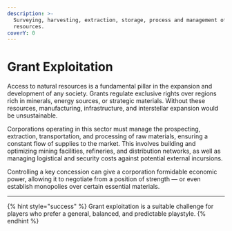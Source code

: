 ```yaml
---
description: >-
  Surveying, harvesting, extraction, storage, process and management of natural
  resources.
coverY: 0
---
```


# Grant Exploitation

Access to natural resources is a fundamental pillar in the expansion and development of any society. Grants regulate exclusive rights over regions rich in minerals, energy sources, or strategic materials. Without these resources, manufacturing, infrastructure, and interstellar expansion would be unsustainable.

Corporations operating in this sector must manage the prospecting, extraction, transportation, and processing of raw materials, ensuring a constant flow of supplies to the market. This involves building and optimizing mining facilities, refineries, and distribution networks, as well as managing logistical and security costs against potential external incursions.

Controlling a key concession can give a corporation formidable economic power, allowing it to negotiate from a position of strength — or even establish monopolies over certain essential materials.

***

{% hint style="success" %}
Grant exploitation is a suitable challenge for players who prefer a general, balanced, and predictable playstyle.
{% endhint %}

